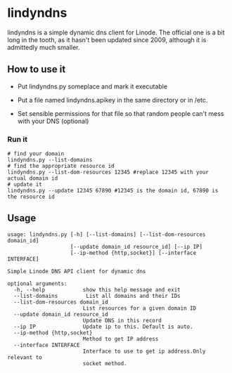 # lindyndns
lindyndns is a simple dynamic dns client for Linode. The official one is a bit long in the tooth, as it hasn't been updated since 2009, although it is admittedly much smaller.

## How to use it

* Put lindyndns.py someplace and mark it executable

* Put a file named lindyndns.apikey in the same directory or in /etc.

* Set sensible permissions for that file so that random people can't mess with your DNS (optional)

### Run it
    # find your domain
    lindyndns.py --list-domains
    # find the appropriate resource id
    lindyndns.py --list-dom-resources 12345 #replace 12345 with your actual domain id
    # update it
    lindyndns.py --update 12345 67890 #12345 is the domain id, 67890 is the resource id

## Usage

    usage: lindyndns.py [-h] [--list-domains] [--list-dom-resources domain_id]
                        [--update domain_id resource_id] [--ip IP]
                        [--ip-method {http,socket}] [--interface INTERFACE]

    Simple Linode DNS API client for dynamic dns

    optional arguments:
      -h, --help            show this help message and exit
      --list-domains         List all domains and their IDs
      --list-dom-resources domain_id
                            List resources for a given domain ID
      --update domain_id resource_id
                            Update DNS in this record
      --ip IP               Update ip to this. Default is auto.
      --ip-method {http,socket}
                            Method to get IP address
      --interface INTERFACE
                            Interface to use to get ip address.Only relevant to
                            socket method.
